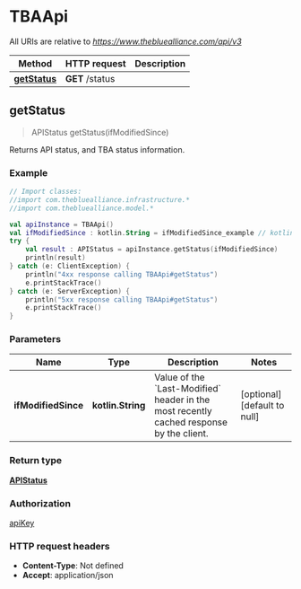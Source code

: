 # TBAApi

All URIs are relative to *<https://www.thebluealliance.com/api/v3>*

| Method                               | HTTP request    | Description |
| ------------------------------------ | --------------- | ----------- |
| [**getStatus**](TBAApi.md#getStatus) | **GET** /status |

## **getStatus**

> APIStatus getStatus(ifModifiedSince)

Returns API status, and TBA status information.

### Example

```kotlin
// Import classes:
//import com.thebluealliance.infrastructure.*
//import com.thebluealliance.model.*

val apiInstance = TBAApi()
val ifModifiedSince : kotlin.String = ifModifiedSince_example // kotlin.String | Value of the `Last-Modified` header in the most recently cached response by the client.
try {
    val result : APIStatus = apiInstance.getStatus(ifModifiedSince)
    println(result)
} catch (e: ClientException) {
    println("4xx response calling TBAApi#getStatus")
    e.printStackTrace()
} catch (e: ServerException) {
    println("5xx response calling TBAApi#getStatus")
    e.printStackTrace()
}
```

### Parameters

| Name                | Type              | Description                                                                                       | Notes                        |
| ------------------- | ----------------- | ------------------------------------------------------------------------------------------------- | ---------------------------- |
| **ifModifiedSince** | **kotlin.String** | Value of the &#x60;Last-Modified&#x60; header in the most recently cached response by the client. | [optional] [default to null] |

### Return type

[**APIStatus**](APIStatus.md)

### Authorization

[apiKey](../README.md#apiKey)

### HTTP request headers

 - **Content-Type**: Not defined
 - **Accept**: application/json
